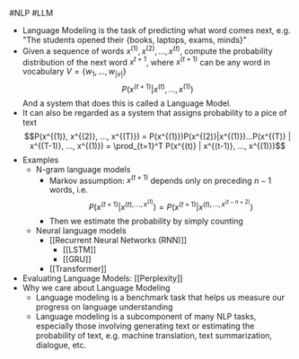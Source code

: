 #NLP #LLM 
- Language Modeling is the task of predicting what word comes next, e.g. "The students opened their {books, laptops, exams, minds}"
- Given a sequence of words $x^{(1)}, x^{(2)}, ..., x^{(t)}$, compute the probability distribution of the next word $x^{t+1}$, where $x^{(t+1)}$ can be any word in vocabulary $V = \{w_1, ..., w_{|v|}\}$
$$P(x^{(t+1)} | x^{(t)}, ..., x^{(1)})$$
And a system that does this is called a Language Model.
- It can also be regarded as a system that assigns probability to a pice of text $$P(x^{(1)}, x^{(2)}, ..., x^{(T)}) = P(x^{(1)})P(x^{(2)}|x^{(1)})...P(x^{(T)} | x^{(T-1)}, ..., x^{(1)}) = \prod_{t=1}^T P(x^{(t)} | x^{(t-1)}, ..., x^{(1)})$$
- Examples
	- N-gram language models
		- Markov assumption: $x^{(t+1)}$ depends only on preceding $n-1$ words, i.e.
		$$P(x^{(t+1)} | x^{(t), ..., x^{(1)}}) = P(x^{(t+1)} | x^{(t), ..., x^{(t-n+2)}})$$
		- Then we estimate the probability by simply counting
	- Neural language models
		- [[Recurrent Neural Networks (RNN)]]
			- [[LSTM]]
			- [[GRU]]
		- [[Transformer]]
- Evaluating Language Models: [[Perplexity]]
- Why we care about Language Modeling
	- Language modeling is a benchmark task that helps us measure our progress on language understanding
	- Language modeling is a subcomponent of many NLP tasks, especially those involving generating text or estimating the probability of text, e.g. machine translation, text summarization, dialogue, etc.